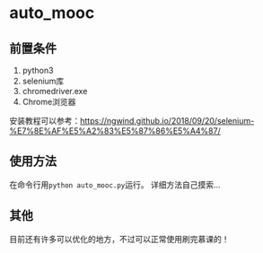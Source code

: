 # auto_mooc

## 前置条件
1. python3
2. selenium库
3. chromedriver.exe
4. Chrome浏览器

安装教程可以参考：https://ngwind.github.io/2018/09/20/selenium-%E7%8E%AF%E5%A2%83%E5%87%86%E5%A4%87/

## 使用方法

在命令行用`python auto_mooc.py`运行。
详细方法自己摸索...

## 其他

目前还有许多可以优化的地方，不过可以正常使用刷完慕课的！
